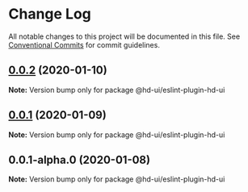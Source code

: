# Change Log

All notable changes to this project will be documented in this file.
See [Conventional Commits](https://conventionalcommits.org) for commit guidelines.

## [0.0.2](https://github.com/hd-ui/hd-ui/compare/@hd-ui/eslint-plugin-hd-ui@0.0.1...@hd-ui/eslint-plugin-hd-ui@0.0.2) (2020-01-10)

**Note:** Version bump only for package @hd-ui/eslint-plugin-hd-ui






## [0.0.1](https://github.com/hd-ui/hd-ui/compare/@hd-ui/eslint-plugin-hd-ui@0.0.1-alpha.0...@hd-ui/eslint-plugin-hd-ui@0.0.1) (2020-01-09)

**Note:** Version bump only for package @hd-ui/eslint-plugin-hd-ui





## 0.0.1-alpha.0 (2020-01-08)

**Note:** Version bump only for package @hd-ui/eslint-plugin-hd-ui
